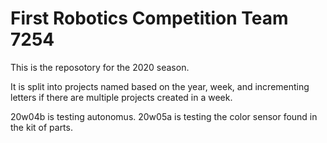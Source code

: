 # First Robotics Competition Team 7254
This is the reposotory for the 2020 season.

It is split into projects named based on the year, week, and incrementing letters if there are multiple projects created in a week.

20w04b is testing autonomus. 20w05a is testing the color sensor found in the kit of parts.
